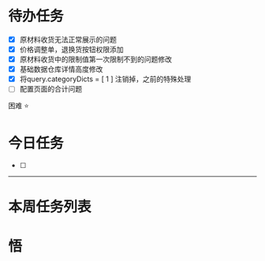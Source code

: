 # 待办任务
- [x] 原材料收货无法正常展示的问题
- [x] 价格调整单，退换货按钮权限添加
- [x] 原材料收货中的限制值第一次限制不到的问题修改
- [x] 基础数据仓库详情高度修改
- [x] 将query.categoryDicts = \[ 1 ] 注销掉，之前的特殊处理
- [ ] 配置页面的合计问题

困难
⭐

# 今日任务
- [ ] 




------
# 本周任务列表



# 悟